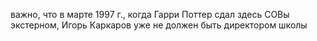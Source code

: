 важно, что в марте 1997 г., когда Гарри Поттер сдал здесь СОВы экстерном, Игорь Каркаров уже не должен быть директором школы